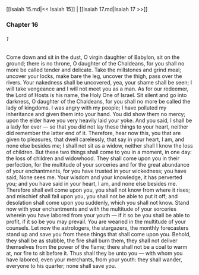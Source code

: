 [[Isaiah 15.md|<< Isaiah 15]]  |  [[Isaiah 17.md|Isaiah 17 >>]]

### Chapter 16
###### 1
Come down and sit in the dust, O virgin daughter of Babylon, sit on the ground; there is no throne, O daughter of the Chaldeans, for you shall no more be called tender and delicate. Take the millstones and grind meal; uncover your locks, make bare the leg, uncover the thigh, pass over the rivers. Your nakedness shall be uncovered, yea, your shame shall be seen; I will take vengeance and I will not meet you as a man. As for our redeemer, the Lord of Hosts is his name, the Holy One of Israel. Sit silent and go into darkness, O daughter of the Chaldeans, for you shall no more be called the lady of kingdoms. I was angry with my people; I have polluted my inheritance and given them into your hand. You did show them no mercy; upon the elder have you very heavily laid your yoke. And you said, I shall be a lady for ever — so that you did not lay these things to your heart, neither did remember the latter end of it. Therefore, hear now this, you that are given to pleasures, that dwell carelessly, that say in your heart, I am, and none else besides me; I shall not sit as a widow, neither shall I know the loss of children. But these two things shall come to you in a moment, in one day: the loss of children and widowhood. They shall come upon you in their perfection, for the multitude of your sorceries and for the great abundance of your enchantments, for you have trusted in your wickedness; you have said, None sees me. Your wisdom and your knowledge, it has perverted you; and you have said in your heart, I am, and none else besides me. Therefore shall evil come upon you, you shall not know from where it rises; and mischief shall fall upon you, you shall not be able to put it off; and desolation shall come upon you suddenly, which you shall not know. Stand now with your enchantments and with the multitude of your sorceries wherein you have labored from your youth — if it so be you shall be able to profit, if it so be you may prevail. You are wearied in the multitude of your counsels. Let now the astrologers, the stargazers, the monthly forecasters stand up and save you from these things that shall come upon you. Behold, they shall be as stubble, the fire shall burn them, they shall not deliver themselves from the power of the flame; there shall not be a coal to warm at, nor fire to sit before it. Thus shall they be unto you — with whom you have labored, even your merchants, from your youth: they shall wander, everyone to his quarter; none shall save you.